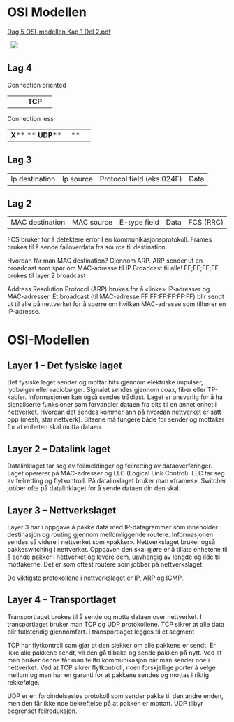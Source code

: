 # OSI Modellen

[Dag 5 OSI-modellen Kap 1 Del 2.pdf](:/d5939db7daee4e7db6eddbadf34e4d34)

  ![](https://image.larsenjr.no/2019-10-07_OwFMyt.png)
## Lag 4
Connection oriented

|     |     |
| --- | --- |
|          **TCP** |     |

Connection less

|     |     |
| --- | --- |
| **X**** **  **UDP****     ** |     |

## Lag 3

|     |     |     |     |
| --- | --- | --- | --- |
| Ip destination | Ip source | Protocol field (eks.024F) | Data |

## Lag 2

|     |     |     |     |     |
| --- | --- | --- | --- | --- |
| MAC destination | MAC source | E-type field | Data | FCS (RRC) |

FCS bruker for å detektere error I en kommunikasjonsprotokoll. Frames brukes til å sende failoverdata fra source til destination.

Hvordan får man MAC destination? Gjennom ARP.
ARP sender ut en broadcast som spør om MAC-adresse til IP
Broadcast til alle!
FF;FF;FF;FF brukes til layer 2 broadcast

Address Resolution Protocol (ARP) brukes for å «linke» IP-adresser og MAC-adresser. Et broadcast (til MAC-adresse FF:FF:FF:FF:FF:FF) blir sendt ut til alle på nettverket for å spørre om hvilken MAC-adresse som tilhører en IP-adresse.

# OSI-Modellen
## Layer 1 – Det fysiske laget

Det fysiske laget sender og mottar bits gjennom elektriske impulser, lydbølger eller radiobølger. Signalet sendes gjennom coax, fiber eller TP-kabler. Informasjonen kan også sendes trådløst. Laget er ansvarlig for å ha signaliserte funksjoner som forvandler dataen fra bits til en annet enhet i nettverket. Hvordan det sendes kommer ann på hvordan nettverket er satt opp (mesh, star nettverk). Bitsene må fungere både for sender og mottaker for at enheten skal motta dataen.

## Layer 2 – Datalink laget

Datalinklaget tar seg av feilmeldinger og feilretting av dataoverføringer. Laget opererer på MAC-adresser og LLC (Logical Link Control). LLC tar seg av feilretting og flytkontroll. På datalinklaget bruker man «frames». Switcher jobber ofte på datalinklaget for å sende dataen din den skal.

## Layer 3 – Nettverkslaget

Layer 3 har i oppgave å pakke data med IP-datagrammer som inneholder destinasjon og routing gjennom mellomliggende routere. Informasjonen sendes så videre i nettverket som «pakker». Nettverkslaget bruker også pakkeswitching i nettverket. Oppgaven den skal gjøre er å tillate enhetene til å sende pakker i nettverket og levere dem, uavhengig av lengde og ilde til mottakerne. Det er som oftest routere som jobber på nettverkslaget.

De viktigste protokollene i nettverkslaget er IP, ARP og ICMP.

## Layer 4 – Transportlaget

Transportlaget brukes til å sende og motta dataen over nettverket. I transportlaget bruker man TCP og UDP protokollene. TCP sikrer at alle data blir fullstendig gjennomført. I transportlaget legges til et segment

TCP har flytkontroll som gjør at den sjekker om alle pakkene er sendt. Er ikke alle pakkene sendt, vil den gå tilbake og sende pakken på nytt. Ved at man bruker denne får man feilfri kommunikasjon når man sender noe i nettverket. Ved at TCP sikrer flytkontroll, noen forskjellige porter å velge mellom og man har en garanti for at pakkene sendes og mottas i riktig rekkefølge.

UDP er en forbindelsesløs protokoll som sender pakke til den andre enden, men den får ikke noe bekreftelse på at pakken er mottatt. UDP tilbyr begrenset feilreduksjon.